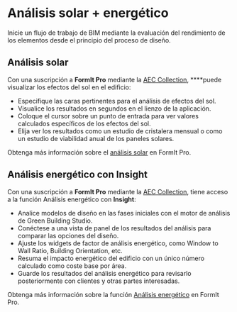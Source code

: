 # Análisis solar + energético

Inicie un flujo de trabajo de BIM mediante la evaluación del rendimiento de los elementos desde el principio del proceso de diseño.

## Análisis solar

Con una suscripción a **FormIt Pro** mediante la [AEC Collection](https://www.autodesk.es/collections/architecture-engineering-construction/overview), ****puede visualizar los efectos del sol en el edificio:

* Especifique las caras pertinentes para el análisis de efectos del sol.
* Visualice los resultados en segundos en el lienzo de la aplicación.
* Coloque el cursor sobre un punto de entrada para ver valores calculados específicos de los efectos del sol.
* Elija ver los resultados como un estudio de cristalera mensual o como un estudio de viabilidad anual de los paneles solares.

Obtenga más información sobre el [análisis solar](../tool-library/solar-analysis.md) en FormIt Pro.

## Análisis energético con Insight

Con una suscripción a **FormIt Pro** mediante la [AEC Collection](https://www.autodesk.es/collections/architecture-engineering-construction/overview), tiene acceso a la función Análisis energético con **Insight**:

* Analice modelos de diseño en las fases iniciales con el motor de análisis de Green Building Studio.
* Conéctese a una vista de panel de los resultados del análisis para comparar las opciones del diseño.
* Ajuste los widgets de factor de análisis energético, como Window to Wall Ratio, Building Orientation, etc. 
* Resuma el impacto energético del edificio con un único número calculado como coste base por área.
* Guarde los resultados del análisis energético para revisarlo posteriormente con clientes y otras partes interesadas.

Obtenga más información sobre la función [Análisis energético](https://formit.autodesk.com/page/formit-insight) en FormIt Pro.


